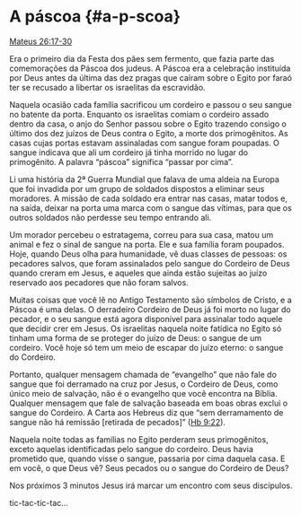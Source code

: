# A páscoa {#a-p-scoa}

[Mateus 26:17-30](http://bibliaonline.com.br/acf/mt/26/17-30)

Era o primeiro dia da Festa dos pães sem fermento, que fazia parte das comemorações da Páscoa dos judeus. A Páscoa era a celebração instituída por Deus antes da última das dez pragas que caíram sobre o Egito por faraó ter se recusado a libertar os israelitas da escravidão.

Naquela ocasião cada família sacrificou um cordeiro e passou o seu sangue no batente da porta. Enquanto os israelitas comiam o cordeiro assado dentro da casa, o anjo do Senhor passou sobre o Egito trazendo consigo o último dos dez juízos de Deus contra o Egito, a morte dos primogênitos. As casas cujas portas estavam assinaladas com sangue foram poupadas. O sangue indicava que ali um cordeiro já tinha morrido no lugar do primogênito. A palavra “páscoa” significa “passar por cima”.

Li uma história da 2ª Guerra Mundial que falava de uma aldeia na Europa que foi invadida por um grupo de soldados dispostos a eliminar seus moradores. A missão de cada soldado era entrar nas casas, matar todos e, na saída, deixar na porta uma marca com o sangue das vítimas, para que os outros soldados não perdesse seu tempo entrando ali.

Um morador percebeu o estratagema, correu para sua casa, matou um animal e fez o sinal de sangue na porta. Ele e sua família foram poupados. Hoje, quando Deus olha para humanidade, vê duas classes de pessoas: os pecadores salvos, que foram assinalados pelo sangue do Cordeiro de Deus quando creram em Jesus, e aqueles que ainda estão sujeitas ao juízo reservado aos pecadores que não foram salvos.

Muitas coisas que você lê no Antigo Testamento são símbolos de Cristo, e a Páscoa é uma delas. O derradeiro Cordeiro de Deus já foi morto no lugar do pecador, e o seu sangue está agora disponível para assinalar todo aquele que decidir crer em Jesus. Os israelitas naquela noite fatídica no Egito só tinham uma forma de se proteger do juízo de Deus: o sangue de um cordeiro. Você hoje só tem um meio de escapar do juízo eterno: o sangue do Cordeiro.

Portanto, qualquer mensagem chamada de “evangelho” que não fale do sangue que foi derramado na cruz por Jesus, o Cordeiro de Deus, como único meio de salvação, não é o evangelho que você encontra na Bíblia. Qualquer mensagem que fale de salvação baseada em boas obras exclui o sangue do Cordeiro. A Carta aos Hebreus diz que “sem derramamento de sangue não há remissão [retirada de pecados]” ([Hb 9:22](http://bibliaonline.com.br/acf/hb/9/22)).

Naquela noite todas as famílias no Egito perderam seus primogênitos, exceto aquelas identificadas pelo sangue do cordeiro. Deus havia prometido que, quando visse o sangue, passaria por cima daquela casa. E em você, o que Deus vê? Seus pecados ou o sangue do Cordeiro de Deus?

Nos próximos 3 minutos Jesus irá marcar um encontro com seus discípulos.

tic-tac-tic-tac...